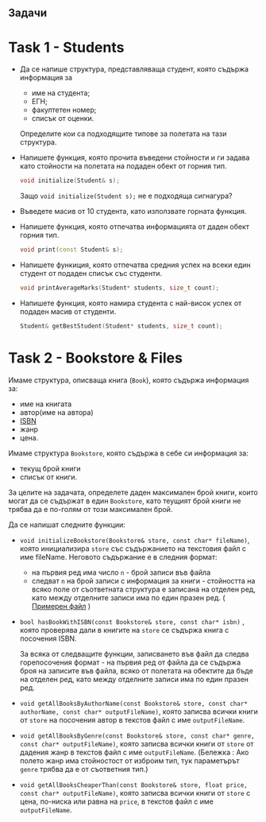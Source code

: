 ## Задачи

# Task 1 - Students

* Да се напише структура, представляваща студент, която съдържа информация за
  - име на студента;
  - ЕГН;
  - факултетен номер;
  - списък от оценки.

  Определите кои са подходящите типове за полетата на тази структура.
  
  
* Напишете функция, която прочита въведени стойности и ги задава като стойности на полетата на подаден обект от горния тип.
  ```c++
  void initialize(Student& s);
  ```
  Защо `void initialize(Student s);` не е подходяща сигнагура?
  
* Въведете масив от 10 студента, като използвате горната функция.

* Напишете функция, която отпечатва информацията от даден обект горния тип.
   ```c++
   void print(const Student& s);
   ```

* Напишете функиция, която отпечатва средния успех на всеки един студент от подаден списък със студенти.
  ```c++
  void printAverageMarks(Student* students, size_t count);
  ```


* Напишете функция, която намира студента с най-висок успех от подаден масив от студенти.
  ```c++
  Student& getBestStudent(Student* students, size_t count);
  ```

# Task 2 - Bookstore & Files

Имаме структура, описваща книга (`Book`), която съдържа информация за:
* име на книгата
* автор(име на автора)
* [ISBN](https://en.wikipedia.org/wiki/International_Standard_Book_Number)
* жанр
* цена.

Имаме структура `Bookstore`, която съдържа в себе си информация за:
* текущ брой книги
* списък от книги.

За целите на задачата, определете даден максимален брой книги, които могат да се съдържат в един `Bookstore`,
като теущият брой книги не трябва да е по-голям от този максимален брой.

Да се напишат следните функции:

* `void initializeBookstore(Bookstore& store, const char* fileName)`, която инициализира `store` със съдържанието на текстовия файл с име fileName.
Неговото съдържание е в следния формат:
  * на първия ред има число `n` - брой записи във файла
  * следват `n` на брой записи с информация за книги - стойността на всяко поле от съответната структура е записана на
  отделен ред, като между отделните записи има по един празен ред. ( [Примерен файл](SampleBookstoreInfo.txt) )

* `bool hasBookWithISBN(const Bookstore& store, const char* isbn)` , която проверява дали в книгите на `store` се съдържа
книга с посочения ISBN.

  За всяка от следващите функции, записването във файл да следва горепосочения формат - на първия ред от файла да се съдържа броя на записите във файла,
  всяко от полетата на обектите да бъде на отделен ред, като между отделните записи има по един празен ред.

* `void getAllBooksByAuthorName(const Bookstore& store, const char* authorName, const char* outputFileName)`, която записва  всички книги от `store`
на посочения автор в текстов файл с име `outputFileName`.

* `void getAllBooksByGenre(const Bookstore& store, const char* genre, const char* outputFileName)`, която записва  всички книги от `store`
от дадения жанр в текстов файл с име `outputFileName`.
(Бележка : Ако полето жанр има стойностост от изброим тип, тук параметърът `genre` трябва да е от съответния тип.)

* `void getAllBooksCheaperThan(const Bookstore& store, float price, const char* outputFileName)`, която записва  всички книги от `store`
с цена, по-ниска или равна на `price`, в текстов файл с име `outputFileName`.
